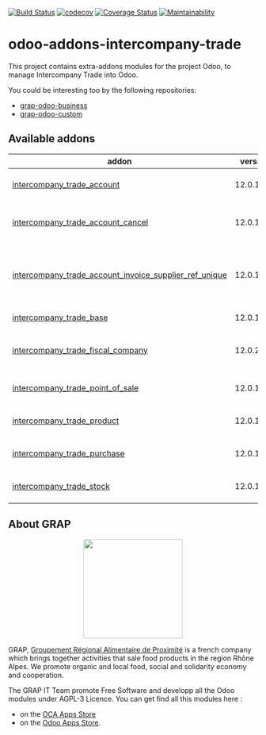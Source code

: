 [![Build Status](https://travis-ci.org/grap/odoo-addons-intercompany-trade.svg?branch=12.0)](https://travis-ci.org/grap/odoo-addons-intercompany-trade)
[![codecov](https://codecov.io/gh/grap/odoo-addons-intercompany-trade/branch/12.0/graph/badge.svg)](https://codecov.io/gh/grap/odoo-addons-intercompany-trade)
[![Coverage Status](https://coveralls.io/repos/github/grap/odoo-addons-intercompany-trade/badge.svg?branch=12.0)](https://coveralls.io/github/grap/odoo-addons-intercompany-trade?branch=12.0)
[![Maintainability](https://api.codeclimate.com/v1/badges/bc6b1fbed487952250e8/maintainability)](https://codeclimate.com/github/grap/odoo-addons-intercompany-trade/maintainability)

# odoo-addons-intercompany-trade

This project contains extra-addons modules for the project Odoo, to manage Intercompany Trade into Odoo.

You could be interesting too by the following repositories:

* [grap-odoo-business](https://github.com/grap/grap-odoo-business)
* [grap-odoo-custom](https://github.com/grap/grap-odoo-custom)

[//]: # (addons)

Available addons
----------------
addon | version | maintainers | summary
--- | --- | --- | ---
[intercompany_trade_account](intercompany_trade_account/) | 12.0.1.1.1 |  | Intercompany Trade - Account
[intercompany_trade_account_cancel](intercompany_trade_account_cancel/) | 12.0.1.1.1 |  | Intercompany Trade - Account Cancel
[intercompany_trade_account_invoice_supplier_ref_unique](intercompany_trade_account_invoice_supplier_ref_unique/) | 12.0.1.1.1 |  | Intercompany Trade - Account Invoice Supplier Ref Unique
[intercompany_trade_base](intercompany_trade_base/) | 12.0.1.1.2 |  | Intercompany Trade - Base
[intercompany_trade_fiscal_company](intercompany_trade_fiscal_company/) | 12.0.2.0.1 |  | Intercompany Trade - Fiscal Company
[intercompany_trade_point_of_sale](intercompany_trade_point_of_sale/) | 12.0.1.1.1 |  | Intercompany Trade - Point Of Sale
[intercompany_trade_product](intercompany_trade_product/) | 12.0.1.1.2 |  | Intercompany Trade - Product
[intercompany_trade_purchase](intercompany_trade_purchase/) | 12.0.1.1.1 |  | Intercompany Trade - Purchase
[intercompany_trade_stock](intercompany_trade_stock/) | 12.0.1.0.4 |  | Intercompany Trade - Stock

[//]: # (end addons)

## About GRAP

<p align="center">
   <img src="http://www.grap.coop/wp-content/uploads/2016/11/GRAP.png" width="200"/>
</p>

GRAP, [Groupement Régional Alimentaire de Proximité](http://www.grap.coop) is a
french company which brings together activities that sale food products in the
region Rhône Alpes. We promote organic and local food, social and solidarity
economy and cooperation.

The GRAP IT Team promote Free Software and developp all the Odoo modules under
AGPL-3 Licence. You can get find all this modules here :
* on the [OCA Apps Store](https://odoo-community.org/shop?&search=GRAP)
* on the [Odoo Apps Store](https://www.odoo.com/apps/modules/browse?author=GRAP).
